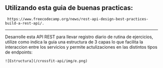 ## Utilizando esta guia de buenas practicas:
```
 https://www.freecodecamp.org/news/rest-api-design-best-practices-build-a-rest-api/.

```
---
 Desarrolle esta API REST para llevar registro diario de rutina de ejercicios, utilize como indica la guia una estructura de 3 capas lo que facilita la interaccion entre los servicios y permite actulizaciones en las distintos tipos de endpoints:

    ![Estructura](/crossfit-api/img/e.png)
